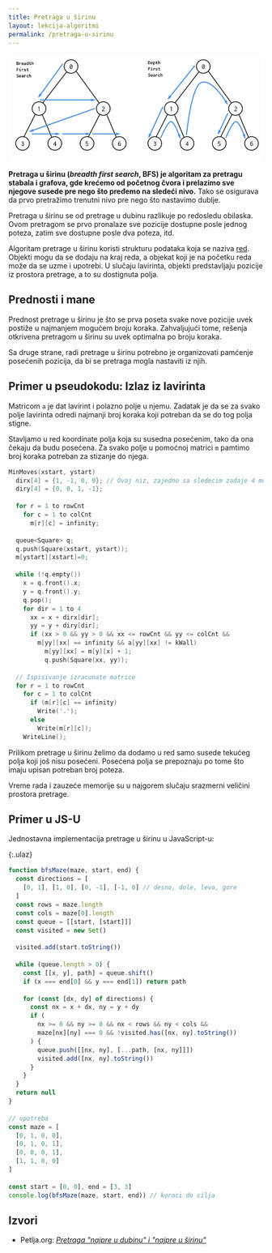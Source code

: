 ```yaml
---
title: Pretraga u širinu
layout: lekcija-algoritmi
permalink: /pretraga-u-sirinu
---
```


![](/images/koncepti/algoritmi/pretraga-stabla.png)

**Pretraga u širinu (*breadth first search*, BFS) je algoritam za pretragu stabala i grafova, gde krećemo od početnog čvora i prelazimo sve njegove susede pre nego što pređemo na sledeći nivo.** Tako se osigurava da prvo pretražimo trenutni nivo pre nego što nastavimo dublje.

Pretraga u širinu se od pretrage u dubinu razlikuje po redosledu obilaska. Ovom pretragom se prvo pronalaze sve pozicije dostupne posle jednog poteza, zatim sve dostupne posle dva poteza, itd.

Algoritam pretrage u širinu koristi strukturu podataka koja se naziva [red](/red). Objekti mogu da se dodaju na kraj reda, a objekat koji je na početku reda može da se uzme i upotrebi. U slučaju lavirinta, objekti predstavljaju pozicije iz prostora pretrage, a to su dostignuta polja.

## Prednosti i mane

Prednost pretrage u širinu je što se prva poseta svake nove pozicije uvek postiže u najmanjem mogućem broju koraka. Zahvaljujući tome, rešenja otkrivena pretragom u širinu su uvek optimalna po broju koraka. 

Sa druge strane, radi pretrage u širinu potrebno je organizovati pamćenje posećenih pozicija, da bi se pretraga mogla nastaviti iz njih.

## Primer u pseudokodu: Izlaz iz lavirinta

Matricom `a` je dat lavirint i polazno polje u njemu. Zadatak je da se za svako polje lavirinta odredi najmanji broj koraka koji potreban da se do tog polja stigne.

Stavljamo u red koordinate polja koja su susedna posećenim, tako da ona čekaju da budu posećena. Za svako polje u pomoćnoj matrici `m` pamtimo broj koraka potreban za stizanje do njega.

```c
MinMoves(xstart, ystart)
  dirx[4] = {1, -1, 0, 0}; // Ovaj niz, zajedno sa sledecim zadaje 4 moguca smera kretanja
  diry[4] = {0, 0, 1, -1};

  for r = 1 to rowCnt
    for c = 1 to colCnt
      m[r][c] = infinity;

  queue<Square> q;
  q.push(Square(xstart, ystart));
  m[ystart][xstart]=0;

  while (!q.empty())
    x = q.front().x;
    y = q.front().y;
    q.pop();
    for dir = 1 to 4
      xx = x + dirx[dir];
      yy = y + diry[dir];
      if (xx > 0 && yy > 0 && xx <= rowCnt && yy <= colCnt &&
        m[yy][xx] == infinity && a[yy][xx] != kWall)
          m[yy][xx] = m[y][x] + 1;
          q.push(Square(xx, yy));

  // Ispisivanje izracunate matrice
  for r = 1 to rowCnt
    for c = 1 to colCnt
      if (m[r][c] == infinity)
        Write('.');
      else
        Write(m[r][c]);
    WriteLine();
```

Prilikom pretrage u širinu želimo da dodamo u red samo susede tekućeg polja koji još nisu posećeni. Posećena polja se prepoznaju po tome što imaju upisan potreban broj poteza.

Vreme rada i zauzeće memorije su u najgorem slučaju srazmerni veličini prostora pretrage.


## Primer u JS-U

Jednostavna implementacija pretrage u širinu u JavaScript-u:

{:.ulaz}
```js
function bfsMaze(maze, start, end) {
  const directions = [
    [0, 1], [1, 0], [0, -1], [-1, 0] // desno, dole, levo, gore
  ]
  const rows = maze.length
  const cols = maze[0].length
  const queue = [[start, [start]]]
  const visited = new Set()

  visited.add(start.toString())

  while (queue.length > 0) {
    const [[x, y], path] = queue.shift()
    if (x === end[0] && y === end[1]) return path

    for (const [dx, dy] of directions) {
      const nx = x + dx, ny = y + dy
      if (
        nx >= 0 && ny >= 0 && nx < rows && ny < cols &&
        maze[nx][ny] === 0 && !visited.has([nx, ny].toString())
      ) {
        queue.push([[nx, ny], [...path, [nx, ny]]])
        visited.add([nx, ny].toString())
      }
    }
  }
  return null
}

// upotreba
const maze = [
  [0, 1, 0, 0],
  [0, 1, 0, 1],
  [0, 0, 0, 1],
  [1, 1, 0, 0]
]

const start = [0, 0], end = [3, 3]
console.log(bfsMaze(maze, start, end)) // koraci do cilja
```

## Izvori

- Petlja.org: [*Pretraga "najpre u dubinu" i "najpre u širinu"*](https://petlja.org/BubbleBee/r/Lectures/algoritmi-pretrage-najpre-u-dubinu-i-najpre-u-sirinu)
